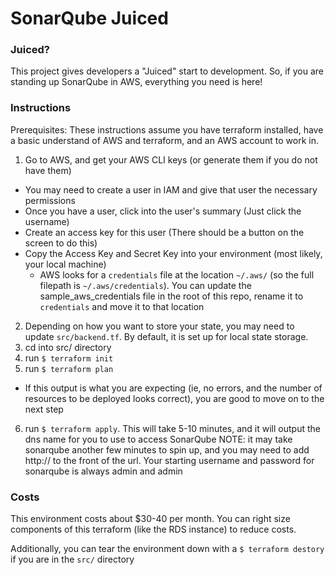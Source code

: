 # SonarQube Juiced

### Juiced?
This project gives developers a "Juiced" start to development. So, if you are standing up SonarQube in AWS, everything you need is here!

### Instructions

Prerequisites: These instructions assume you have terraform installed, have a basic understand of AWS and terraform, and an AWS account to work in.

1. Go to AWS, and get your AWS CLI keys (or generate them if you do not have them)
  - You may need to create a user in IAM and give that user the necessary permissions
  - Once you have a user, click into the user's summary (Just click the username)
  - Create an access key for this user (There should be a button on the screen to do this)
  - Copy the Access Key and Secret Key into your environment (most likely, your local machine)
    - AWS looks for a `credentials` file at the location `~/.aws/` (so the full filepath is
      `~/.aws/credentials`). You can update the sample_aws_credentials file in the root of this
      repo, rename it to `credentials` and move it to that location
2. Depending on how you want to store your state, you may need to update `src/backend.tf`. 
   By default, it is set up for local state storage.
3. cd into src/ directory
4. run `$ terraform init`
5. run `$ terraform plan`
  - If this output is what you are expecting (ie, no errors, and the number of resources to be deployed looks correct), you are good to move on to the next step
6. run `$ terraform apply`. This will take 5-10 minutes, and it will output the dns name for you to use to access SonarQube
   NOTE: it may take sonarqube another few minutes to spin up, and you may need to add http:// to the front of the url. Your starting username and password for
         sonarqube is always admin and admin

### Costs
This environment costs about $30-40 per month. You can right size components of this terraform (like the RDS instance) to reduce costs.

Additionally, you can tear the environment down with a `$ terraform destory` if you are in the `src/` directory
